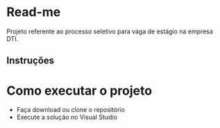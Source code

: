 # Read-me
 
 Projeto referente ao processo seletivo para vaga de estágio na empresa DTI.
 
## Instruções
# Como executar o projeto

* Faça download ou clone o repositório
* Execute a solução no Visual Studio
